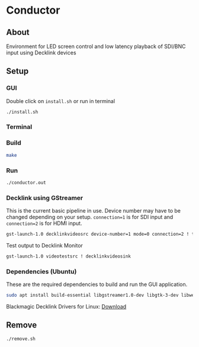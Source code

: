 # Conductor

## About

Environment for LED screen control and low latency playback of SDI/BNC input using Decklink devices

## Setup

### GUI

Double click on `install.sh` or run in terminal

```bash
./install.sh
```

### Terminal

### Build

```bash
make
```

### Run

```bash
./conductor.out
```

### Decklink using GStreamer

This is the current basic pipeline in use.
Device number may have to be changed depending on your setup. `connection=1` is for SDI input and `connection=2` is for HDMI input.

```bash
gst-launch-1.0 decklinkvideosrc device-number=1 mode=0 connection=2 ! tee name=t ! queue ! videoconvert ! xvimagesink sync=false t. ! queue ! videoconvert ! xvimagesink sync=false
```
Test output to Decklink Monitor
```bash
gst-launch-1.0 videotestsrc ! decklinkvideosink
```

### Dependencies (Ubuntu)

These are the required dependencies to build and run the GUI application.

```bash
sudo apt install build-essential libgstreamer1.0-dev libgtk-3-dev libwebkit2gtk-4.0-dev libgstreamer-plugins-bad1.0-dev libconfig-dev
```
Blackmagic Decklink Drivers for Linux: [Download](https://www.blackmagicdesign.com/support/family/capture-and-playback)

## Remove

```bash
./remove.sh
```